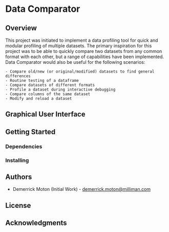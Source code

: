 # Data Comparator

## Overview
This project was initiated to implement a data profiling tool for quick and modular profiling of multiple datasets. The primary inspiration for this project was to be able to quickly compare two datasets from any common format with each other, but a range of capabilities have been implemented. Data Comparator would also be useful for the following scenarios:

    - Compare old/new (or original/modified) datasets to find general differences
    - Routine testing of a dataframe
    - Compare datasets of different formats
    - Profile a dataset during interactive debugging
    - Compare columns of the same dataset
    - Modify and reload a dataset

## Graphical User Interface

## Getting Started

### Dependencies

### Installing

## Authors
- Demerrick Moton (Initial Work) - demerrick.moton@milliman.com

## License

## Acknowledgments